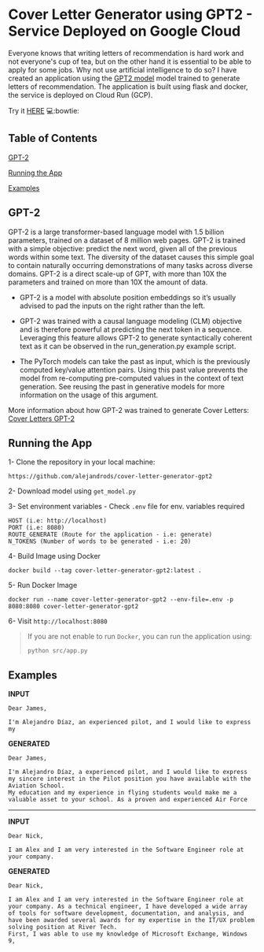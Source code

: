 # Cover Letter Generator using GPT2 - Service Deployed on Google Cloud

Everyone knows that writing letters of recommendation is hard work and not everyone's cup of tea, but on the other hand 
it is essential to be able to apply for some jobs. Why not use artificial intelligence to do so?
I have created an application using the [GPT2 model](https://huggingface.co/jonasmue/cover-letter-gpt2) model trained to generate letters of recommendation. The application is built using flask and docker, the service is deployed on Cloud Run (GCP).

Try it [HERE](https://cover-letter-generator-gpt2-app-6q7gvhilqq-lz.a.run.app) :computer::bowtie:

## Table of Contents  

[GPT-2](#gpt2)

[Running the App](#Deploy)  

[Examples](#Examples)  

<a name="gpt2"></a>
## GPT-2
GPT-2 is a large transformer-based language model with 1.5 billion parameters, trained on a dataset of 8 million web pages. GPT-2 is trained with a simple objective: predict the next word, given all of the previous words within some text. The diversity of the dataset causes this simple goal to contain naturally occurring demonstrations of many tasks across diverse domains. GPT-2 is a direct scale-up of GPT, with more than 10X the parameters and trained on more than 10X the amount of data.

- GPT-2 is a model with absolute position embeddings so it’s usually advised to pad the inputs on the right rather than the left.

- GPT-2 was trained with a causal language modeling (CLM) objective and is therefore powerful at predicting the next token in a sequence. Leveraging this feature allows GPT-2 to generate syntactically coherent text as it can be observed in the run_generation.py example script.

- The PyTorch models can take the past as input, which is the previously computed key/value attention pairs. Using this past value prevents the model from re-computing pre-computed values in the context of text generation. See reusing the past in generative models for more information on the usage of this argument.

More information about how GPT-2 was trained to generate Cover Letters: [Cover Letters GPT-2](https://jonasportfol.io/posts/cover-letters-gpt2)

<a name="Deploy"></a>
## Running the App

1- Clone the repository in your local machine:
```
https://github.com/alejandrods/cover-letter-generator-gpt2
```

2- Download model using `get_model.py`

3- Set environment variables - Check `.env` file for env. variables required
```
HOST (i.e: http://localhost)
PORT (i.e: 8080)
ROUTE_GENERATE (Route for the application - i.e: generate)
N_TOKENS (Number of words to be generated - i.e: 20)
```

4- Build Image using Docker
```
docker build --tag cover-letter-generator-gpt2:latest .
```

5- Run Docker Image
```
docker run --name cover-letter-generator-gpt2 --env-file=.env -p 8080:8080 cover-letter-generator-gpt2
```

6- Visit `http://localhost:8080`


>If you are not enable to run `Docker`, you can run the application using:
>```
>python src/app.py
>```


<a name="Examples"></a>
## Examples
**INPUT** 
```
Dear James,

I'm Alejandro Díaz, an experienced pilot, and I would like to express my  
```
**GENERATED** 
```
Dear James,

I'm Alejandro Díaz, a experienced pilot, and I would like to express my sincere interest in the Pilot position you have available with the Aviation School.
My education and my experience in flying students would make me a valuable asset to your school. As a proven and experienced Air Force
```
___

**INPUT** 
```
Dear Nick,

I am Alex and I am very interested in the Software Engineer role at your company.   
```
**GENERATED** 
```
Dear Nick,

I am Alex and I am very interested in the Software Engineer role at your company. As a technical engineer, I have developed a wide array of tools for software development, documentation, and analysis, and have been awarded several awards for my expertise in the IT/UX problem solving position at River Tech.
First, I was able to use my knowledge of Microsoft Exchange, Windows 9,
```